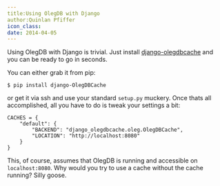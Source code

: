 ```yaml
---
title:Using OlegDB with Django
author:Quinlan Pfiffer
icon_class:
date: 2014-04-05
---
```


Using OlegDB with Django is trivial. Just install [django-olegdbcache](https://github.com/infoforcefeed/django-olegdbcache)
and you can be ready to go in seconds.

You can either grab it from pip:

````
$ pip install django-OlegDBCache
````

or get it via ssh and use your standard `setup.py` muckery. Once thats all 
accomplished, all you have to do is tweak your settings a bit:

````
CACHES = {
    "default": {
        "BACKEND": "django_olegdbcache.oleg.OlegDBCache",
        "LOCATION": "http://localhost:8080"
    }
}
````

This, of course, assumes that OlegDB is running and accessible on
`localhost:8080`. Why would you try to use a cache without the cache running?
Silly goose.

